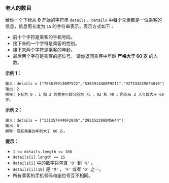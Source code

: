 ### 老人的数目 ###
给你一个下标从 **0** 开始的字符串 `details` 。`details` 中每个元素都是一位乘客的信息，信息用长度为 `15` 的字符串表示，表示方式如下：

* 前十个字符是乘客的手机号码。
* 接下来的一个字符是乘客的性别。
* 接下来两个字符是乘客的年龄。
* 最后两个字符是乘客的座位号。
请你返回乘客中年龄 **严格大于 60 岁** 的人数。



**示例 1：**

```
输入：details = ["7868190130M7522","5303914400F9211","9273338290F4010"]
输出：2
解释：下标为 0 ，1 和 2 的乘客年龄分别为 75 ，92 和 40 。所以有 2 人年龄大于 60 岁。
```

**示例 2：**

```
输入：details = ["1313579440F2036","2921522980M5644"]
输出：0
解释：没有乘客的年龄大于 60 岁。
```



**提示：**

* `1 <= details.length <= 100`
* `details[i].length == 15`
* `details[i]` 中的数字只包含 `'0'` 到 `'9'` 。
* `details[i][10]` 是 `'M'` ，`'F'` 或者 `'O'` 之一。
* 所有乘客的手机号码和座位号互不相同。

